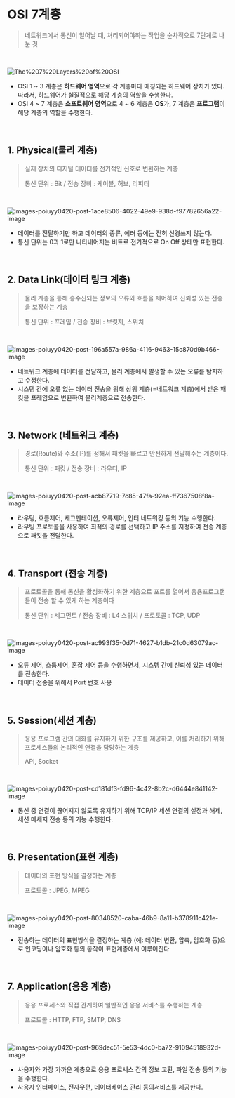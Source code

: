 # OSI 7계층
> 네트워크에서 통신이 일어날 때, 처리되어야하는 작업을 순차적으로 7단계로 나눈 것

<br>

![The%207%20Layers%20of%20OSI](https://github.com/seonyoung42/CS_Book/assets/77603632/1fafd461-d6d3-4399-9a9c-066f0c2cdb3f)
+ OSI 1 ~ 3 계층은 **하드웨어 영역**으로 각 계층마다 매칭되는 하드웨어 장치가 있다. 따라서, 하드웨어가 실질적으로 해당 계층의 역할을 수행한다.
+ OSI 4 ~ 7 계층은 **소프트웨어 영역**으로 4 ~ 6 계층은 **OS**가, 7 계층은 **프로그램**이 해당 계층의 역할을 수행한다.


<br>

## 1. Physical(물리 계층)
> 실제 장치의 디지털 데이터를 전기적인 신호로 변환하는 계층
> 
> 통신 단위 : Bit / 전송 장비 : 케이블, 허브, 리피터

<br>

![images-poiuyy0420-post-1ace8506-4022-49e9-938d-f97782656a22-image](https://github.com/seonyoung42/CS_Book/assets/77603632/779a4c33-f66f-4e87-aa70-19282c744a02)


+ 데이터를 전달하기만 하고 데이터의 종류, 에러 등에는 전혀 신경쓰지 않는다.
+ 통신 단위는 0과 1로만 나타내어지는 비트로 전기적으로 On Off 상태만 표현한다.


<br>

## 2. Data Link(데이터 링크 계층)
> 물리 계층을 통해 송수신되는 정보의 오류와 흐름을 제어하여 신뢰성 있는 전송을 보장하는 계층
> 
> 통신 단위 : 프레임 / 전송 장비 : 브릿지, 스위치

<br>

![images-poiuyy0420-post-196a557a-986a-4116-9463-15c870d9b466-image](https://github.com/seonyoung42/CS_Book/assets/77603632/006eb7e3-3fa9-4b1d-96cf-e81ac3cd7629)

+ 네트워크 계층에 데이터를 전달하고, 물리 계층에서 발생할 수 있는 오류를 탐지하고 수정한다.
+ 시스템 간에 오류 없는 데이터 전송을 위해 상위 계층(=네트워크 계층)에서 받은 패킷을 프레임으로 변환하여 물리계층으로 전송한다.

<br>

## 3. Network (네트워크 계층)
> 경로(Route)와 주소(IP)를 정해서 패킷을 빠르고 안전하게 전달해주는 계층이다.
> 
> 통신 단위 : 패킷 / 전송 장비 : 라우터, IP

<br>

![images-poiuyy0420-post-acb87719-7c85-47fa-92ea-ff7367508f8a-image](https://github.com/seonyoung42/CS_Book/assets/77603632/b7b526dd-a3b3-4584-bef1-9cc9f2e5e85c)

+ 라우팅, 흐름제어, 세그멘테이션, 오류제어, 인터 네트워킹 등의 기능 수행한다.
+ 라우팅 프로토콜을 사용하여 최적의 경로를 선택하고 IP 주소를 지정하여 전송 계층으로 패킷을 전달한다.

<br>

## 4. Transport (전송 계층)
> 프로토콜을 통해 통신을 활성화하기 위한 계층으로 포트를 열어서 응용프로그램들이 전송 할 수 있게 하는 계층이다
> 
> 통신 단위 : 세그먼트 / 전송 장비 : L4 스위치 / 프로토콜 : TCP, UDP

<br>

![images-poiuyy0420-post-ac993f35-0d71-4627-b1db-21c0d63079ac-image](https://github.com/seonyoung42/CS_Book/assets/77603632/bb8d4cad-813a-497a-82f8-6e63628748c6)

+ 오류 제어, 흐름제어, 혼잡 제어 등을 수행하면서, 시스템 간에 신뢰성 있는 데이터를 전송한다.
+ 데이터 전송을 위해서 Port 번호 사용

<br>

## 5. Session(세션 계층)
> 응용 프로그램 간의 대화를 유지하기 위한 구조를 제공하고, 이를 처리하기 위해 프로세스들의 논리적인 연결을 담당하는 계층
> 
> API, Socket

<br>

![images-poiuyy0420-post-cd181df3-fd96-4c42-8b2c-d6444e841142-image](https://github.com/seonyoung42/CS_Book/assets/77603632/7683bb7a-ded3-4359-bdac-c1ccb93cdca4)
+ 통신 중 연결이 끊어지지 않도록 유지하기 위해 TCP/IP 세션 연결의 설정과 해제, 세션 메세지 전송 등의 기능 수행한다.

<br>

## 6. Presentation(표현 계층)
> 데이터의 표현 방식을 결정하는 계층 
> 
> 프로토콜 : JPEG, MPEG

<br>

![images-poiuyy0420-post-80348520-caba-46b9-8a11-b378911c421e-image](https://github.com/seonyoung42/CS_Book/assets/77603632/cb0e2087-0fad-4b84-9046-20a38e346f41)

+ 전송하는 데이터의 표현방식을 결정하는 계층 (예: 데이터 변환, 압축, 암호화 등)으로 인코딩이나 암호화 등의 동작이 표현계층에서 이루어진다

<br>

## 7. Application(응용 계층)
> 응용 프로세스와 직접 관계하여 일반적인 응용 서비스를 수행하는 계층
> 
> 프로토콜 : HTTP, FTP, SMTP, DNS 

<br>

![images-poiuyy0420-post-969dec51-5e53-4dc0-ba72-91094518932d-image](https://github.com/seonyoung42/CS_Book/assets/77603632/ad286c64-e1cc-48e2-b1cd-627a02fc0574)

+ 사용자와 가장 가까운 계층으로 응용 프로세스 간의 정보 교환, 파일 전송 등의 기능을 수행한다.
+ 사용자 인터페이스, 전자우편, 데이터베이스 관리 등의서비스를 제공한다.

<br>


